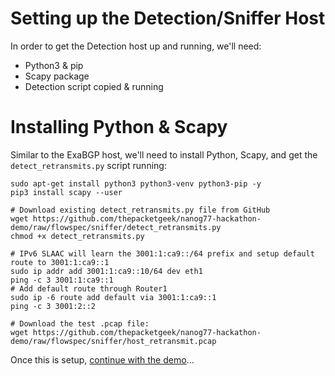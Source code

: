 # Setting up the Detection/Sniffer Host
In order to get the Detection host up and running, we'll need:
- Python3 & pip
- Scapy package
- Detection script copied & running


# Installing Python & Scapy
Similar to the ExaBGP host, we'll need to install Python, Scapy, and get the `detect_retransmits.py` script running:

    sudo apt-get install python3 python3-venv python3-pip -y
    pip3 install scapy --user

    # Download existing detect_retransmits.py file from GitHub
    wget https://github.com/thepacketgeek/nanog77-hackathon-demo/raw/flowspec/sniffer/detect_retransmits.py
    chmod +x detect_retransmits.py

    # IPv6 SLAAC will learn the 3001:1:ca9::/64 prefix and setup default route to 3001:1:ca9::1
    sudo ip addr add 3001:1:ca9::10/64 dev eth1
    ping -c 3 3001:1:ca9::1
    # Add default route through Router1
    sudo ip -6 route add default via 3001:1:ca9::1
    ping -c 3 3001:2::2

    # Download the test .pcap file:
    wget https://github.com/thepacketgeek/nanog77-hackathon-demo/raw/flowspec/sniffer/host_retransmit.pcap


Once this is setup, [continue with the demo](../)...
